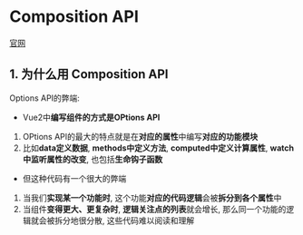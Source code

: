 # Composition API
[官网](https://staging-cn.vuejs.org/api/composition-api-setup.html#basic-usage)
## 1. 为什么⽤ Composition API

Options API的弊端:
* Vue2中**编写组件的方式是OPtions API**
1. OPtions API的最大的特点就是在**对应的属性**中编写**对应的功能模块**
2. 比如**data定义数据**, **methods中定义方法**, **computed中定义计算属性**, **watch中监听属性的改变**, 也包括**生命钩子函数**
* 但这种代码有一个很大的弊端
1. 当我们**实现某一个功能时**, 这个功能**对应的代码逻辑**会被**拆分到各个属性**中
2. 当组件**变得更大、更复杂时**, **逻辑关注点的列表**就会增长, 那么同一个功能的逻辑就会被拆分地很分散, 这些代码难以阅读和理解

<!-- 
- 所有逻辑放⼊`setup`函数,第⼀个参数是 `props` 对象
- 通过 `ref` 、`reactive` 、`toRef`来创建响应式数据
- 视图要⽤的变量为 setup 函数返回到对象属性
- `watch`、`computed`是个函数
- ⽣命周期钩⼦写法微调,xyz 变成 OnXyz,如 `mounted` 变成 `onMounted`。`created`和 `beforeCreate`不再需要 -->





